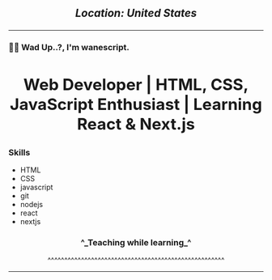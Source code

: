 ## **___<p align="center">Location: United States</p>___**

---

### 👋🏿 Wad Up..?, I'm wanescript.


## **<h2 align="center">Web Developer | HTML, CSS, JavaScript Enthusiast | Learning React & Next.js</h2>**

<h3>Skills</h3>
<ul>
  <li>HTML</li>
  <li>CSS</li>
  <li>javascript</li>
  <li>git</li>
  <li>nodejs</li>
  <li>react</li>
  <li>nextjs</li>
</ul>

</div>

<h3 align="center">^_Teaching while learning_^</h3>

<p align="center">^^^^^^^^^^^^^^^^^^^^^^^^^^^^^^^^^^^^^^^^^^^^^^^^^^^^^</p>




---

